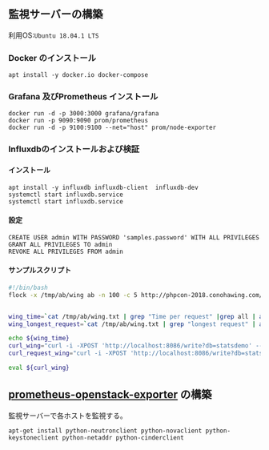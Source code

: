 ## 監視サーバーの構築
利用OS:`Ubuntu 18.04.1 LTS` 
### Docker のインストール
```
apt install -y docker.io docker-compose
```
### Grafana 及びPrometheus インストール
```
docker run -d -p 3000:3000 grafana/grafana
docker run -p 9090:9090 prom/prometheus
docker run -d -p 9100:9100 --net="host" prom/node-exporter
```
### Influxdbのインストールおよび検証
#### インストール
```
apt install -y influxdb influxdb-client  influxdb-dev
systemctl start influxdb.service
systemctl start influxdb.service
```
#### 設定
```
CREATE USER admin WITH PASSWORD 'samples.password' WITH ALL PRIVILEGES
GRANT ALL PRIVILEGES TO admin
REVOKE ALL PRIVILEGES FROM admin
```

#### サンプルスクリプト
``` bash
#!/bin/bash
flock -x /tmp/ab/wing ab -n 100 -c 5 http://phpcon-2018.conohawing.com/  > /tmp/ab/wing.txt


wing_time=`cat /tmp/ab/wing.txt | grep "Time per request" |grep all | awk '{print $4;}'`
wing_longest_request=`cat /tmp/ab/wing.txt | grep "longest request" | awk '{print $2}'`

echo ${wing_time}
curl_wing="curl -i -XPOST 'http://localhost:8086/write?db=statsdemo' --data-binary 'time_per_request,host=wing value=${wing_time}'"
curl_request_wing="curl -i -XPOST 'http://localhost:8086/write?db=statsdemo' --data-binary 'longest_request,host=wing value=${wing_longest_request}'"

eval ${curl_wing}
```

## [prometheus-openstack-exporter](https://github.com/CanonicalLtd/prometheus-openstack-exporter) の構築
監視サーバーで各ホストを監視する。
```
apt-get install python-neutronclient python-novaclient python-keystoneclient python-netaddr python-cinderclient
```
